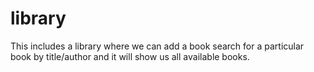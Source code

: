 # library
This includes a library where we can add a book search for a particular book by title/author and it will show us all available books.
